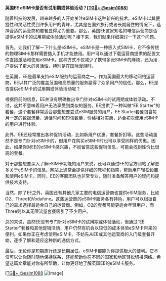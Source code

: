 **英国EE eSIM卡是否有试用期或体验活动？[[TG💪+ @esim1088](https://t.me/s/esim1088)]**

随着科技的发展，越来越多的人开始关注eSIM卡这种新兴的技术。eSIM卡以其便捷性和灵活性受到许多用户的青睐，尤其是在国外旅行或者长期居住的情况下，选择合适的运营商和套餐显得尤为重要。那么，英国EE这家知名的电信运营商是否提供eSIM卡的试用期或体验活动呢？接下来，我们就来详细探讨一下这个问题。

首先，让我们了解一下什么是eSIM卡。eSIM卡是一种嵌入式SIM卡，它不像传统的物理SIM卡那样需要插入手机才能使用。用户可以通过下载运营商提供的配置文件直接激活和使用eSIM卡。这种方式不仅减少了携带多张SIM卡的麻烦，还为用户提供了更大的灵活性，特别是在国际漫游时。

在英国，EE是最早支持eSIM服务的运营商之一。作为英国最大的移动网络运营商，EE以其广泛的覆盖范围和高质量的服务赢得了众多用户的信任。那么，EE是否提供eSIM卡的试用期或体验活动呢？

根据目前的信息，EE并没有明确推出专门针对eSIM卡的试用期或体验活动。不过，这并不意味着用户无法享受到类似的服务。EE提供了一种叫做“EE Starter”的套餐，这个套餐非常适合那些想要尝试eSIM服务的用户。EE Starter套餐包含每月一定的数据流量、通话时间和短信数量，价格相对实惠，适合初次使用eSIM卡的用户进行体验。

此外，EE还经常推出各种促销活动，比如新用户优惠、套餐折扣等。这些活动虽然不是专门针对eSIM卡的，但用户在购买eSIM卡时也可以享受同样的优惠。因此，如果你对EE的eSIM卡感兴趣，不妨留意这些促销信息，可能会找到性价比很高的套餐。

对于那些想要深入了解eSIM卡功能的用户来说，还可以通过EE的官方网站了解更多关于eSIM卡的信息。网站上通常会提供详细的教程和指南，帮助用户轻松设置和使用eSIM卡。同时，EE的客服团队也非常专业，随时准备解答用户的疑问和提供技术支持。

当然，除了EE之外，英国还有其他几家主要的电信运营商也提供eSIM服务，比如O2、Three和Vodafone。这些运营商的eSIM卡服务各有特色，用户可以根据自己的需求选择最适合自己的运营商。例如，O2的套餐可能更适合年轻用户，而Three则以其无限流量套餐吸引了不少用户。

总的来说，虽然EE没有专门针对eSIM卡的试用期或体验活动，但通过“EE Starter”套餐和其他促销活动，用户仍然有机会以较低的成本体验eSIM卡带来的便利。如果你正在考虑使用eSIM卡，不妨先从EE或其他运营商的入门级套餐开始，逐步了解和适应这种新的通信方式。

最后，无论你是短期旅行还是长期居住，eSIM卡都能为你提供极大的便利。它不仅可以让你随时随地保持联系，还能帮助你在不同的国家和地区轻松切换网络。希望这篇文章能对你有所帮助，让你更好地了解英国EE的eSIM卡服务。

[[TG💪+ @esim1088](https://t.me/s/esim1088) ![Image](https://i.postimg.cc/4NQfJmqS/Snipaste-2025-05-13-00-14-12.png)]